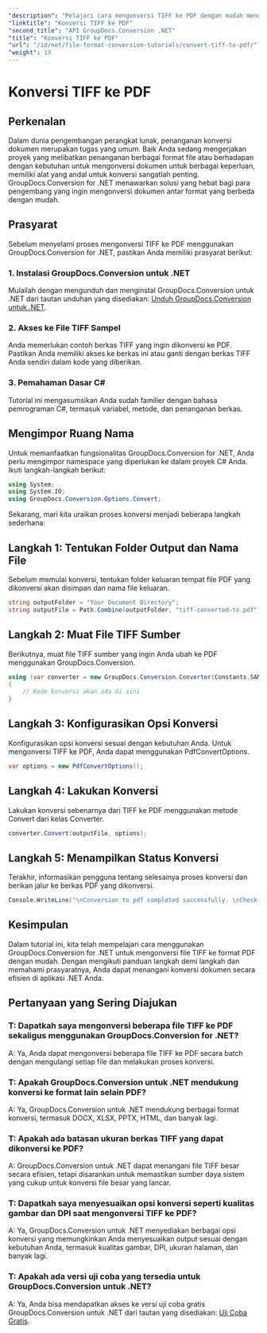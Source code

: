 ```yaml
---
"description": "Pelajari cara mengonversi TIFF ke PDF dengan mudah menggunakan GroupDocs.Conversion for .NET. Solusi konversi dokumen yang sederhana, efisien, dan lancar."
"linktitle": "Konversi TIFF ke PDF"
"second_title": "API GroupDocs.Conversion .NET"
"title": "Konversi TIFF ke PDF"
"url": "/id/net/file-format-conversion-tutorials/convert-tiff-to-pdf/"
"weight": 19
---
```


# Konversi TIFF ke PDF

## Perkenalan

Dalam dunia pengembangan perangkat lunak, penanganan konversi dokumen merupakan tugas yang umum. Baik Anda sedang mengerjakan proyek yang melibatkan penanganan berbagai format file atau berhadapan dengan kebutuhan untuk mengonversi dokumen untuk berbagai keperluan, memiliki alat yang andal untuk konversi sangatlah penting. GroupDocs.Conversion for .NET menawarkan solusi yang hebat bagi para pengembang yang ingin mengonversi dokumen antar format yang berbeda dengan mudah.

## Prasyarat

Sebelum menyelami proses mengonversi TIFF ke PDF menggunakan GroupDocs.Conversion for .NET, pastikan Anda memiliki prasyarat berikut:

### 1. Instalasi GroupDocs.Conversion untuk .NET
Mulailah dengan mengunduh dan menginstal GroupDocs.Conversion untuk .NET dari tautan unduhan yang disediakan: [Unduh GroupDocs.Conversion untuk .NET](https://releases.groupdocs.com/conversion/net/).

### 2. Akses ke File TIFF Sampel
Anda memerlukan contoh berkas TIFF yang ingin dikonversi ke PDF. Pastikan Anda memiliki akses ke berkas ini atau ganti dengan berkas TIFF Anda sendiri dalam kode yang diberikan.

### 3. Pemahaman Dasar C#
Tutorial ini mengasumsikan Anda sudah familier dengan bahasa pemrograman C#, termasuk variabel, metode, dan penanganan berkas.

## Mengimpor Ruang Nama

Untuk memanfaatkan fungsionalitas GroupDocs.Conversion for .NET, Anda perlu mengimpor namespace yang diperlukan ke dalam proyek C# Anda. Ikuti langkah-langkah berikut:

```csharp
using System;
using System.IO;
using GroupDocs.Conversion.Options.Convert;
```

Sekarang, mari kita uraikan proses konversi menjadi beberapa langkah sederhana:

## Langkah 1: Tentukan Folder Output dan Nama File

Sebelum memulai konversi, tentukan folder keluaran tempat file PDF yang dikonversi akan disimpan dan nama file keluaran.

```csharp
string outputFolder = "Your Document Directory";
string outputFile = Path.Combine(outputFolder, "tiff-converted-to.pdf");
```

## Langkah 2: Muat File TIFF Sumber

Berikutnya, muat file TIFF sumber yang ingin Anda ubah ke PDF menggunakan GroupDocs.Conversion.

```csharp
using (var converter = new GroupDocs.Conversion.Converter(Constants.SAMPLE_TIFF))
{
    // Kode konversi akan ada di sini
}
```

## Langkah 3: Konfigurasikan Opsi Konversi

Konfigurasikan opsi konversi sesuai dengan kebutuhan Anda. Untuk mengonversi TIFF ke PDF, Anda dapat menggunakan PdfConvertOptions.

```csharp
var options = new PdfConvertOptions();
```

## Langkah 4: Lakukan Konversi

Lakukan konversi sebenarnya dari TIFF ke PDF menggunakan metode Convert dari kelas Converter.

```csharp
converter.Convert(outputFile, options);
```

## Langkah 5: Menampilkan Status Konversi

Terakhir, informasikan pengguna tentang selesainya proses konversi dan berikan jalur ke berkas PDF yang dikonversi.

```csharp
Console.WriteLine("\nConversion to pdf completed successfully. \nCheck output in {0}", outputFolder);
```

## Kesimpulan

Dalam tutorial ini, kita telah mempelajari cara menggunakan GroupDocs.Conversion for .NET untuk mengonversi file TIFF ke format PDF dengan mudah. Dengan mengikuti panduan langkah demi langkah dan memahami prasyaratnya, Anda dapat menangani konversi dokumen secara efisien di aplikasi .NET Anda.

## Pertanyaan yang Sering Diajukan

### T: Dapatkah saya mengonversi beberapa file TIFF ke PDF sekaligus menggunakan GroupDocs.Conversion for .NET?

A: Ya, Anda dapat mengonversi beberapa file TIFF ke PDF secara batch dengan mengulangi setiap file dan melakukan proses konversi.

### T: Apakah GroupDocs.Conversion untuk .NET mendukung konversi ke format lain selain PDF?

A: Ya, GroupDocs.Conversion untuk .NET mendukung berbagai format konversi, termasuk DOCX, XLSX, PPTX, HTML, dan banyak lagi.

### T: Apakah ada batasan ukuran berkas TIFF yang dapat dikonversi ke PDF?

A: GroupDocs.Conversion untuk .NET dapat menangani file TIFF besar secara efisien, tetapi disarankan untuk memastikan sumber daya sistem yang cukup untuk konversi file besar yang lancar.

### T: Dapatkah saya menyesuaikan opsi konversi seperti kualitas gambar dan DPI saat mengonversi TIFF ke PDF?

A: Ya, GroupDocs.Conversion untuk .NET menyediakan berbagai opsi konversi yang memungkinkan Anda menyesuaikan output sesuai dengan kebutuhan Anda, termasuk kualitas gambar, DPI, ukuran halaman, dan banyak lagi.

### T: Apakah ada versi uji coba yang tersedia untuk GroupDocs.Conversion untuk .NET?

A: Ya, Anda bisa mendapatkan akses ke versi uji coba gratis GroupDocs.Conversion untuk .NET dari tautan yang disediakan: [Uji Coba Gratis](https://releases.groupdocs.com/).